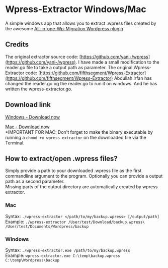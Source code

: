 # Wpress-Extractor Windows/Mac

A simple windows app that allows you to extract .wpress files created by the awesome [All-in-one-Wp-Migration Wordpress plugin](https://wordpress.org/plugins/all-in-one-wp-migration/)

## Credits

The original extractor source code: [https://github.com/yani-/wpress](https://github.com/yani-/wpress). I have made a small modification to the reader.go file to take a output path as parameter.
The original Wpress-Extractor code: [https://github.com/fifthsegment/Wpress-Extractor](https://github.com/fifthsegment/Wpress-Extractor) Abdullah Irfan has changed the reader.go og the reader.go to run it on windows. And he has written the wpress-extractor.go.

## Download link

[Windows - Download now](https://github.com/mabakach/Wpress-Extractor/raw/master/dist/wpress-extractor.exe)  

[Mac - Download now](https://github.com/mabakach/Wpress-Extractor/blob/master/dist/mac/wpress-extractor?raw=true)  
*IMPORTANT FOR MAC: Don't forget to make the binary executable by running a  `chmod +x wpress-extractor` on the downloaded file via the Terminal.

## How to extract/open .wpress files?

Simply provide a path to your downloaded .wpress file as the first commandline argument to the program. Optionally you can provide a output path as a second parameter.  
Missing parts of the output directory are automatically created by wpress-extractor.

### Mac

Syntax: `./wpress-extractor </path/to/my/backup.wpress> [/output/path]`  
Example: `./wpress-extractor /User/test/Download/backup.wpress\ /User/test/Documents/Wordpress/backup`

### Windows

Syntax: `./wpress-extractor.exe /path/to/my/backup.wpress`  
Example: `wpress-extractor.exe C:\temp\backup.wpress C:\temp\Wordpress\backup`

